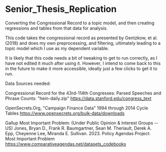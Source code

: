 # Senior_Thesis_Replication
Converting the Congressional Record to a topic model, and then creating regressions and tables from that data for analysis. 


This code takes the congressional record as presented by Gentzkow, et al. (2018) and does my own preprocessing, and filtering, ultimately leading to a topic model which I use as my dependent variable.


It is likely that this code needs a bit of tweaking to get to run correctly, as I have not edited it much after using it. However, I intend to come back to this in the future to make it more accessible, ideally just a few clicks to get it to run.


Data Sources needed: 

Congressional Record for the 43rd-114th Congresses: Parsed Speeches and Phrase Counts:
"hein-daily.zip"
https://data.stanford.edu/congress_text

OpenSecrets.Org, "Campaign Finance Data"
1994 through 2014 Cycle Tables 
https://www.opensecrets.org/bulk-data/downloads

Gallup Most Important Problem:
(Under Public Opinion & Interest Groups -- US)
Jones, Bryan D., Frank R. Baumgartner, Sean M. Theriault, Derek A. Epp, Cheyenne Lee, Miranda E. Sullivan. 2023. Policy Agendas Project: Most Important Problem
https://www.comparativeagendas.net/datasets_codebooks
